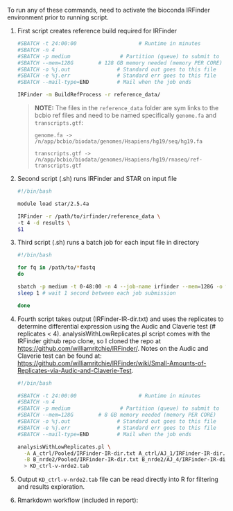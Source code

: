 To run any of these commands, need to activate the bioconda IRFinder environment prior to running script.

1. First script creates reference build required for IRFinder

    ```bash
    #SBATCH -t 24:00:00                    # Runtime in minutes
    #SBATCH -n 4
    #SBATCH -p medium                # Partition (queue) to submit to
    #SBATCH --mem=128G        # 128 GB memory needed (memory PER CORE)
    #SBATCH -o %j.out               # Standard out goes to this file
    #SBATCH -e %j.err               # Standard err goes to this file
    #SBATCH --mail-type=END         # Mail when the job ends 

    IRFinder -m BuildRefProcess -r reference_data/
    ```

      >**NOTE:** The files in the `reference_data` folder are sym links to the bcbio ref files and need to be named specifically `genome.fa` and `transcripts.gtf`:
      >
      >`genome.fa -> /n/app/bcbio/biodata/genomes/Hsapiens/hg19/seq/hg19.fa`
      >
      >`transcripts.gtf -> /n/app/bcbio/biodata/genomes/Hsapiens/hg19/rnaseq/ref-transcripts.gtf`

2. Second script (.sh) runs IRFinder and STAR on input file

      ```bash
      #!/bin/bash

      module load star/2.5.4a

      IRFinder -r /path/to/irfinder/reference_data \
      -t 4 -d results \
      $1
      ```

3. Third script (.sh) runs a batch job for each input file in directory

      ```bash
      #!/bin/bash

      for fq in /path/to/*fastq
      do

      sbatch -p medium -t 0-48:00 -n 4 --job-name irfinder --mem=128G -o %j.out -e %j.err --wrap="sh /path/to/irfinder/irfinder_input_file.sh $fq"
      sleep 1 # wait 1 second between each job submission

      done
      ```

4. Fourth script takes output (IRFinder-IR-dir.txt) and uses the replicates to determine differential expression using the Audic and Claverie test (# replicates < 4). analysisWithLowReplicates.pl script comes with the IRFinder github repo clone, so I cloned the repo at https://github.com/williamritchie/IRFinder/. Notes on the Audic and Claverie test can be found at: https://github.com/williamritchie/IRFinder/wiki/Small-Amounts-of-Replicates-via-Audic-and-Claverie-Test.

      ```bash
      #!/bin/bash

      #SBATCH -t 24:00:00                    # Runtime in minutes
      #SBATCH -n 4
      #SBATCH -p medium                # Partition (queue) to submit to
      #SBATCH --mem=128G        # 8 GB memory needed (memory PER CORE)
      #SBATCH -o %j.out               # Standard out goes to this file
      #SBATCH -e %j.err               # Standard err goes to this file
      #SBATCH --mail-type=END         # Mail when the job ends

      analysisWithLowReplicates.pl \
        -A A_ctrl/Pooled/IRFinder-IR-dir.txt A_ctrl/AJ_1/IRFinder-IR-dir.txt A_ctrl/AJ_2/IRFinder-IR-dir.txt A_ctrl/AJ_3/IRFinder-IR-dir.txt \
        -B B_nrde2/Pooled/IRFinder-IR-dir.txt B_nrde2/AJ_4/IRFinder-IR-dir.txt B_nrde2/AJ_5/IRFinder-IR-dir.txt B_nrde2/AJ_6/IRFinder-IR-dir.txt \
        > KD_ctrl-v-nrde2.tab
      ```

5. Output `KD_ctrl-v-nrde2.tab` file can be read directly into R for filtering and results exploration.

6. Rmarkdown workflow (included in report):


